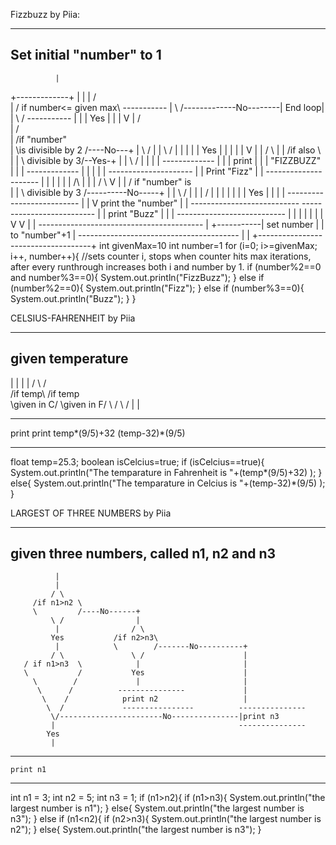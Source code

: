 Fizzbuzz by Piia:

----------------------------
Set initial "number" to 1
----------------------------
              |
+-------------+
|             |
|            / \
|       / if number<= given max\                       -----------
|       \                      /-------------No--------| End loop|
|            \ /                                       -----------
|             |
|           Yes
|             |
|             V
|            / \
|           /   \
|   /if "number"       \
|   \is divisible by 2 /----No---+
|          \    /                |
|            \ /                 |
|             |                  |
|             Yes                |
|             |                  |
|             V                  |
|            / \                 |
|      /if also        \         |
|      \ divisible by 3/--Yes-+  |
|            \ /              |  |
|             |    ------------- |
|             |        print     |
|             |     "FIZZBUZZ"   |
|             |    ------------- |
|             |                  |
|   ---------------------        |
|     Print "Fizz"               |
|   ---------------------        |
|    |                           |
|    |                  /\       |
|    |                 /  \      V
|    |      /   if "number" is       \
|    |      \   divisible by 3       /----------No-----+
|    |                \   /                            | 
|    |                 \/                              |
|    |                   |                             |
|    |                   Yes                           |
|    |                   |                    --------------------------
|    |                   V                      print the "number"
|    |  ---------------------------             --------------------------
|    |    print "Buzz"                                 |
|    |  ---------------------------                    |
|    |              |                                  |
|    |              V                                  V
|    |           -----------------------------------------
|    +-----------|      set number 
|                |   to "number"+1
|                ----------------------------------------
|                                    |
+------------------------------------+
int givenMax=10
int number=1
for (i=0; i>=givenMax; i++, number++){ //sets counter i, stops when counter hits max iterations, after every runthrough increases both i and number by 1.
  if (number%2==0 and number%3==0){
    System.out.println("FizzBuzz");
  }
  else if (number%2==0){
    System.out.println("Fizz");
  }
  else if (number%3==0){
    System.out.println("Buzz");
  }
}




CELSIUS-FAHRENHEIT by Piia

--------------------------
  given temperature
--------------------------
  |                     |
  |                     |
 / \                   / \
/if temp\            /if temp\
\given in C/         \given in F/
  \ /                  \ /
   |                    |
----------------    ----------------------
print                 print
temp*(9/5)+32         (temp-32)*(9/5)
----------------    ----------------------  
float temp=25.3;
boolean isCelcius=true;
if (isCelcius==true){
  System.out.println("The temparature in Fahrenheit is "+(temp*(9/5)+32) );
}
else{
  System.out.println("The temparature in Celcius is "+(temp-32)*(9/5) );
}



LARGEST OF THREE NUMBERS by Piia

-------------------------------
  given three numbers, called
  n1, n2 and n3
-------------------------------
              |
              |
             / \
         /if n1>n2 \
         \         /----No------+
             \ /                |                       
              |                / \                     
             Yes           /if n2>n3\              
              |            \        /-------No----------+
             / \               \ /                      |
       / if n1>n3  \            |                       |    
       \           /           Yes                      |
         \        /             |                       |
          \      /          ---------------             | 
           \    /            print n2                   |
            \  /             ----------------          ---------------
             \/-----------------------No---------------|print n3
             |                                         ---------------
            Yes
             |
  -----------------
    print n1
  -----------------
int n1 = 3;
int n2 = 5;
int n3 = 1;
if (n1>n2){
  if (n1>n3){
    System.out.println("the largest number is n1");
  }
  else{
    System.out.println("the largest number is n3");
  }
else if (n1<n2){
  if (n2>n3){
    System.out.println("the largest number is n2");
  }
  else{
    System.out.println("the largest number is n3");
  }
  
